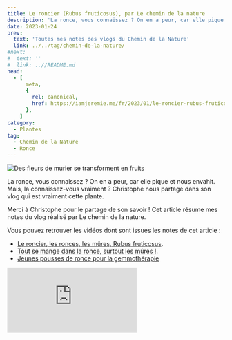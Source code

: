 ```yaml
---
title: Le roncier (Rubus fruticosus), par Le chemin de la nature
description: 'La ronce, vous connaissez ? On en a peur, car elle pique et nous enviahit. Mais, la connaissez-vous vraiment ? Christophe nous partage dans son vlog qui est vraiment cette plante.'
date: 2023-01-24
prev:
  text: 'Toutes mes notes des vlogs du Chemin de la Nature'
  link: ../../tag/chemin-de-la-nature/
#next:
#  text: ''
#  link: ..//README.md
head:
  - [
      meta,
      {
        rel: canonical,
        href: https://iamjeremie.me/fr/2023/01/le-roncier-rubus-fruticosus-le-chemin-de-la-nature,
      },
    ]
category:
  - Plantes
tag:
  - Chemin de la Nature
  - Ronce
---
```


![Des fleurs de murier se transforment en fruits](/images/2023-01-24-fleurs-de-murier-se-transforment-en-fruits.jpg 'Crédits: image extraite du vlog du Chemin de la Nature')

La ronce, vous connaissez ? On en a peur, car elle pique et nous envahit. Mais, la connaissez-vous vraiment ? Christophe nous partage dans son vlog qui est vraiment cette plante.

Merci à Christophe pour le partage de son savoir !
Cet article résume mes notes du vlog réalisé par Le chemin de la nature.

<!-- more -->

Vous pouvez retrouver les vidéos dont sont issues les notes de cet article :

- [Le roncier, les ronces, les mûres, Rubus fruticosus](https://www.youtube.com/watch?v=qi4ne7oVOMA).
- [Tout se mange dans la ronce, surtout les mûres !](https://www.youtube.com/watch?v=Fdc8VE4_KsU).
- [Jeunes pousses de ronce pour la gemmothérapie](https://www.youtube.com/watch?v=uHP4IdAh2nc)

<!-- markdownlint-disable MD033 -->
<p class="newsletter-wrapper"><iframe class="newsletter-embed" src="https://iamjeremie.substack.com/embed" frameborder="0" scrolling="no"></iframe></p>
